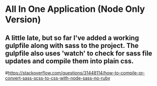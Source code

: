 # All In One Application (Node Only Version)

## A little late, but so far I've added a working gulpfile along with sass to the project. The gulpfile also uses 'watch' to check for sass file updates and compile them into plain css.

#https://stackoverflow.com/questions/31448114/how-to-compile-or-convert-sass-scss-to-css-with-node-sass-no-ruby
